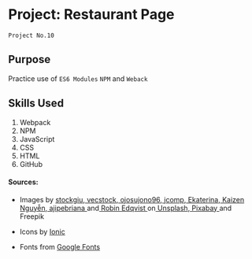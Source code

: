 # Project: Restaurant Page
`Project No.10`

## Purpose
Practice use of `ES6 Modules` `NPM` and `Weback`

## Skills Used
1. Webpack
2. NPM
3. JavaScript
4. CSS
5. HTML
6. GitHub

#### Sources:
* Images by <a href="https://www.freepik.com/free-ai-image/grilled-cheeseburger-fries-american-pub-food-generated-by-ai_43003336.htm#query=burgers&position=21&from_view=search&track=ais_ai_generated">stockgiu</a>,<a href="https://www.freepik.com/free-ai-image/grilled-beef-burger-with-fresh-tomato-cheese-generated-by-ai_41417331.htm#query=burgers&position=3&from_view=search&track=ais_ai_generated"> vecstock</a>,<a href="https://www.freepik.com/free-ai-image/healthy-delicious-beef-sandwich-ai-generated-image_45137708.htm#query=steak%20sandwhich&position=22&from_view=search&track=ais_ai_generated"> ojosujono96</a>,<a href="https://www.freepik.com/free-photo/delicious-french-fried-potato-mix-with-chilly-powder-wooden-table_5192667.htm#query=crispy%20fries&position=48&from_view=search&track=country_rows_v2"> jcomp</a>,<a href="https://pixabay.com/users/murrrphoto-7908956/?utm_source=link-attribution&utm_medium=referral&utm_campaign=image&utm_content=5988435"> Ekaterina</a>,<a href="https://unsplash.com/@kaizennguyen?utm_source=unsplash&utm_medium=referral&utm_content=creditCopyText"> Kaizen Nguyễn</a>,<a href="https://www.freepik.com/free-vector/coloured-chefdesign_951861.htm#query=chef%20vector&position=4&from_view=search&track=ais"> ajipebriana </a>and<a href="https://unsplash.com/@romavest?utm_source=unsplash&utm_medium=referral&utm_content=creditCopyText"> Robin Edqvist </a>
  </a>on</a><a href="https://unsplash.com/photos/jcLcWL8D7AQ?utm_source=unsplash&utm_medium=referral&utm_content=creditCopyText"> Unsplash</a>,<a href="https://pixabay.com//?utm_source=link-attribution&utm_medium=referral&utm_campaign=image&utm_content=5988435"> Pixabay </a>and Freepik

* Icons by <a href="https://ionic.io/ionicons">Ionic</a>

* Fonts from <a href="https://fonts.google.com/">Google Fonts</a>
  